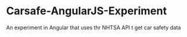 Carsafe-AngularJS-Experiment
============================

An experiment in Angular that uses thr NHTSA API t get car safety data
